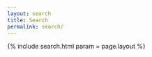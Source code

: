 ```yaml
---
layout: search
title: Search
permalink: search/
---
```


{% include search.html param = page.layout %}